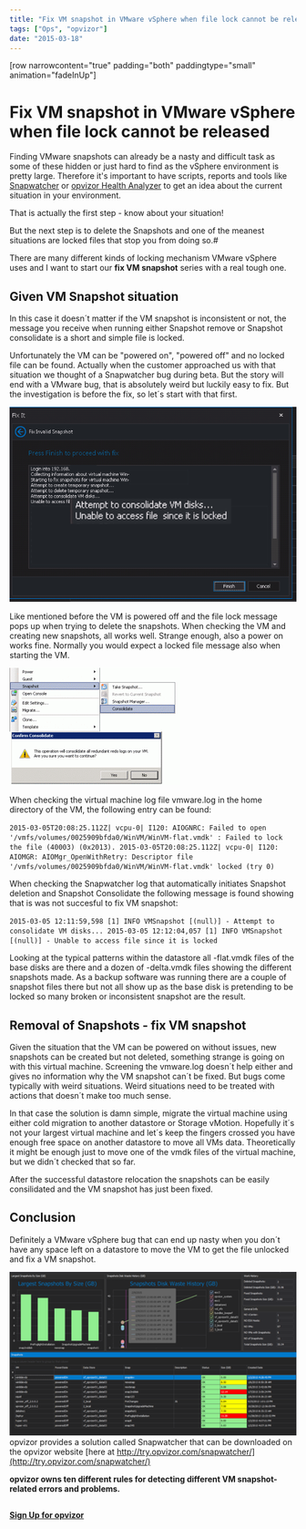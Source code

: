 ```yaml
---
title: "Fix VM snapshot in VMware vSphere when file lock cannot be released"
tags: ["Ops", "opvizor"]
date: "2015-03-18"
---
```


\[row narrowcontent="true" padding="both" paddingtype="small" animation="fadeInUp"\]

# Fix VM snapshot in VMware vSphere when file lock cannot be released

  

Finding VMware snapshots can already be a nasty and difficult task as some of these hidden or just hard to find as the vSphere environment is pretty large. Therefore it's important to have scripts, reports and tools like [Snapwatcher](http://try.opvizor.com/snapwatcher) or [opvizor Health Analyzer](https://www.opvizor.com/register) to get an idea about the current situation in your environment.

That is actually the first step - know about your situation!

But the next step is to delete the Snapshots and one of the meanest situations are locked files that stop you from doing so.#

There are many different kinds of locking mechanism VMware vSphere uses and I want to start our **fix VM snapshot** series with a real tough one.

## Given VM Snapshot situation

  

In this case it doesn´t matter if the VM snapshot is inconsistent or not, the message you receive when running either Snapshot remove or Snapshot consolidate is a short and simple file is locked.

Unfortunately the VM can be "powered on", "powered off" and no locked file can be found. Actually when the customer approached us with that situation we thought of a Snapwatcher bug during beta. But the story will end with a VMware bug, that is absolutely weird but luckily easy to fix. But the investigation is before the fix, so let´s start with that first.

[![fix VMware snapshot - fix VM snapshot](/images/blog/snapwatcher-locked-file.png)](http://try.opvizor.com/snapwatcher)

Like mentioned before the VM is powered off and the file lock message pops up when trying to delete the snapshots. When checking the VM and creating new snapshots, all works well. Strange enough, also a power on works fine. Normally you would expect a locked file message also when starting the VM.

[![VM snapshot consolidation](/images/blog/snapshot-consolidation-300x206.gif "snapshot-consolidation")](https://opvizor.com/wp-content/uploads/snapshot-consolidation.gif "snapshot-consolidation")

When checking the virtual machine log file vmware.log in the home directory of the VM, the following entry can be found:

`2015-03-05T20:08:25.112Z| vcpu-0| I120: AIOGNRC: Failed to open '/vmfs/volumes/0025909bfda0/WinVM/WinVM-flat.vmdk' : Failed to lock the file (40003) (0x2013). 2015-03-05T20:08:25.112Z| vcpu-0| I120: AIOMGR: AIOMgr_OpenWithRetry: Descriptor file '/vmfs/volumes/0025909bfda0/WinVM/WinVM-flat.vmdk' locked (try 0)`

  

When checking the Snapwatcher log that automatically initiates Snapshot deletion and Snapshot Consolidate the following message is found showing that is was not succesful to fix VM snapshot:

`2015-03-05 12:11:59,598 [1] INFO VMSnapshot [(null)] - Attempt to consolidate VM disks... 2015-03-05 12:12:04,057 [1] INFO VMSnapshot [(null)] - Unable to access file since it is locked`

Looking at the typical patterns within the datastore all -flat.vmdk files of the base disks are there and a dozen of -delta.vmdk files showing the different snapshots made. As a backup software was running there are a couple of snapshot files there but not all show up as the base disk is pretending to be locked so many broken or inconsistent snapshot are the result.

## Removal of Snapshots - fix VM snapshot

Given the situation that the VM can be powered on without issues, new snapshots can be created but not deleted, something strange is going on with this virtual machine. Screening the vmware.log doesn´t help either and gives no information why the VM snapshot can´t be fixed. But bugs come typically with weird situations. Weird situations need to be treated with actions that doesn´t make too much sense.

In that case the solution is damn simple, migrate the virtual machine using either cold migration to another datastore or Storage vMotion. Hopefully it´s not your largest virtual machine and let´s keep the fingers crossed you have enough free space on another datastore to move all VMs data. Theoretically it might be enough just to move one of the vmdk files of the virtual machine, but we didn´t checked that so far.

After the successful datastore relocation the snapshots can be easily consilidated and the VM snapshot has just been fixed.

## Conclusion

Definitely a VMware vSphere bug that can end up nasty when you don´t have any space left on a datastore to move the VM to get the file unlocked and fix a VM snapshot.

  
[![opvizor Snapwatcher - Say Goodbye to Broken Snapshots](/images/blog/snapwatcher_2.png)](https://www.opvizor.com/wp-content/uploads/2015/02/snapwatcher_2.png)  
opvizor provides a solution called Snapwatcher that can be downloaded on the opvizor website [here at http://try.opvizor.com/snapwatcher/](http://try.opvizor.com/snapwatcher/)  

**opvizor owns ten different rules for detecting different VM snapshot-related errors and problems.**

## 

[**Sign Up for opvizor**](/register)
